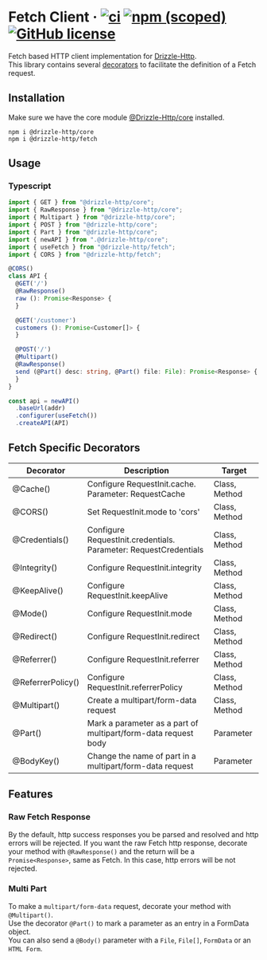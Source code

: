 # Fetch Client &middot; [![ci](https://github.com/vitorsalgado/drizzle-http/workflows/ci/badge.svg)](https://github.com/vitorsalgado/drizzle-http/actions) [![npm (scoped)](https://img.shields.io/npm/v/@drizzle-http/fetch)](https://www.npmjs.com/package/@drizzle-http/fetch) [![GitHub license](https://img.shields.io/badge/license-MIT-blue.svg)](https://github.com/vitorsalgado/drizzle-http/blob/main/LICENSE)

Fetch based HTTP client implementation for [Drizzle-Http](https://github.com/vitorsalgado/drizzle-http).  
This library contains several [decorators](#fetch-specific-decorators) to facilitate the definition of a Fetch request.

## Installation

Make sure we have the core module [@Drizzle-Http/core](https://www.npmjs.com/package/@drizzle-http/core) installed.

```
npm i @drizzle-http/core
npm i @drizzle-http/fetch
```

## Usage

### Typescript

```typescript
import { GET } from "@drizzle-http/core";
import { RawResponse } from "@drizzle-http/core";
import { Multipart } from "@drizzle-http/core";
import { POST } from "@drizzle-http/core";
import { Part } from "@drizzle-http/core";
import { newAPI } from ".@drizzle-http/core";
import { useFetch } from "@drizzle-http/fetch";
import { CORS } from "@drizzle-http/fetch";

@CORS()
class API {
  @GET('/')
  @RawResponse()
  raw (): Promise<Response> {
  }

  @GET('/customer')
  customers (): Promise<Customer[]> {
  }

  @POST('/')
  @Multipart()
  @RawResponse()
  send (@Part() desc: string, @Part() file: File): Promise<Response> {
  }
}

const api = newAPI()
  .baseUrl(addr)
  .configurer(useFetch())
  .createAPI(API)
```

## Fetch Specific Decorators

| Decorator         | Description                                                      | Target        |
|-------------------|------------------------------------------------------------------|---------------|
| @Cache()          | Configure RequestInit.cache. Parameter: RequestCache             | Class, Method |
| @CORS()           | Set RequestInit.mode to 'cors'                                   | Class, Method |
| @Credentials()    | Configure RequestInit.credentials. Parameter: RequestCredentials | Class, Method |
| @Integrity()      | Configure RequestInit.integrity                                  | Class, Method |
| @KeepAlive()      | Configure RequestInit.keepAlive                                  | Class, Method |
| @Mode()           | Configure RequestInit.mode                                       | Class, Method |
| @Redirect()       | Configure RequestInit.redirect                                   | Class, Method |
| @Referrer()       | Configure RequestInit.referrer                                   | Class, Method |
| @ReferrerPolicy() | Configure RequestInit.referrerPolicy                             | Class, Method |
| @Multipart()      | Create a multipart/form-data request                             | Class, Method |
| @Part()           | Mark a parameter as a part of multipart/form-data request body   | Parameter     |
| @BodyKey()        | Change the name of part in a multipart/form-data request         | Parameter     |

## Features

### Raw Fetch Response

By the default, http success responses you be parsed and resolved and http errors will be rejected. If you want the raw
Fetch http response, decorate your method with `@RawResponse()` and the return will be a `Promise<Response>`, same as
Fetch. In this case, http errors will be not rejected.

### Multi Part

To make a `multipart/form-data` request, decorate your method with `@Multipart()`.  
Use the decorator `@Part()` to mark a parameter as an entry in a FormData object.  
You can also send a `@Body()` parameter with a `File`, `File[]`, `FormData` or an `HTML Form`.
